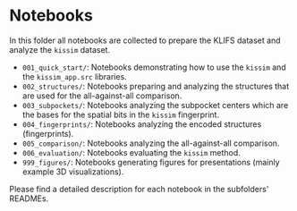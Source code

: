 # Notebooks

In this folder all notebooks are collected to prepare the KLIFS dataset and analyze the `kissim` dataset.

- `001_quick_start/`: Notebooks demonstrating how to use the `kissim` and the `kissim_app.src` libraries.
- `002_structures/`: Notebooks preparing and analyzing the structures that are used for the all-against-all comparison.
- `003_subpockets/`: Notebooks analyzing the subpocket centers which are the bases for the spatial bits in the `kissim` fingerprint.
- `004_fingerprints/`: Notebooks analyzing the encoded structures (fingerprints).
- `005_comparison/`: Notebooks analyzing the all-against-all comparison. 
- `006_evaluation/`: Notebooks evaluating the `kissim` method.
- `999_figures/`: Notebooks generating figures for presentations (mainly example 3D visualizations).

Please find a detailed description for each notebook in the subfolders' READMEs.

